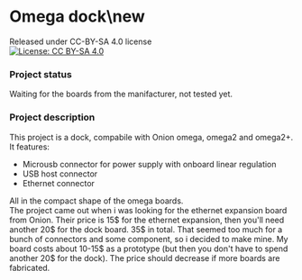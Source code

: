 # Omega dock\new

Released under CC-BY-SA 4.0 license  
[![License: CC BY-SA 4.0](https://img.shields.io/badge/License-CC%20BY--SA%204.0-lightgrey.svg)](http://creativecommons.org/licenses/by-sa/4.0/)

### Project status
Waiting for the boards from the manifacturer, not tested yet.

### Project description 
This project is a dock, compabile with Onion omega, omega2 and omega2+. It features:  
* Microusb connector for power supply with onboard linear regulation  
* USB host connector  
* Ethernet connector

All in the compact shape of the omega boards.  
The project came out when i was looking for the ethernet expansion board from Onion. 
Their price is 15$ for the ethernet expansion, then you'll need another 20$ for the dock board. 
35$ in total.
That seemed too much for a bunch of connectors and some component, so i decided to make mine.
My board costs about 10-15$ as a prototype (but then you don't have to spend another 20$ for the dock). 
The price should decrease if more boards are fabricated.
